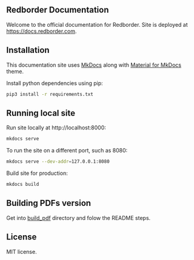 ## Redborder Documentation

Welcome to the official documentation for Redborder. Site is deployed at https://docs.redborder.com.

## Installation

This documentation site uses [MkDocs](https://www.mkdocs.org/) along with [Material for MkDocs](https://squidfunk.github.io/mkdocs-material/) theme.

Install python dependencies using pip:
```bash
pip3 install -r requirements.txt
```

## Running local site

Run site locally at http://localhost:8000:
```bash
mkdocs serve
```

To run the site on a different port, such as 8080:
```bash
mkdocs serve --dev-addr=127.0.0.1:8080
```

Build site for production:
```bash
mkdocs build
```

## Building PDFs version

Get into [build_pdf](https://github.com/redBorder/redborder-documentation/tree/master/build_pdf) directory and folow the README steps.
## License

MIT license.
